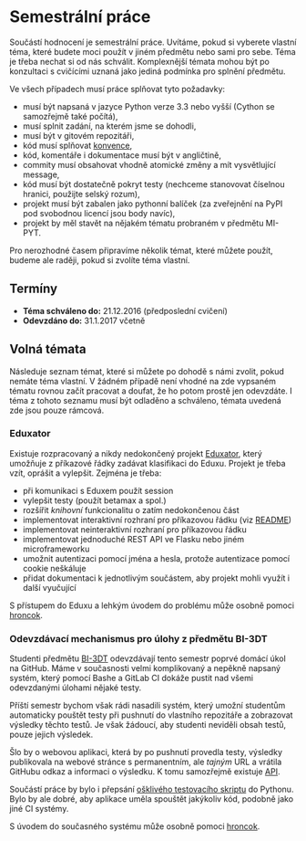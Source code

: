 Semestrální práce
=================

Součástí hodnocení je semestrální práce. Uvítáme, pokud si vyberete vlastní téma, které budete moci použít v jiném předmětu nebo sami pro sebe.
Téma je třeba nechat si od nás schválit.
Komplexnější témata mohou být po konzultaci s cvičícími uznaná jako jediná podmínka pro splnění předmětu.

Ve všech případech musí práce splňovat tyto požadavky:

 * musí být napsaná v jazyce Python verze 3.3 nebo vyšší (Cython se samozřejmě také počítá),
 * musí splnit zadání, na kterém jsme se dohodli,
 * musí být v gitovém repozitáři,
 * kód musí splňovat [konvence](https://www.python.org/dev/peps/pep-0008/),
 * kód, komentáře i dokumentace musí být v angličtině,
 * commity musí obsahovat vhodně atomické změny a mít vysvětlující message,
 * kód musí být dostatečně pokryt testy (nechceme stanovovat číselnou hranici, použijte selský rozum),
 * projekt musí být zabalen jako pythonní balíček (za zveřejnění na PyPI pod svobodnou licencí jsou body navíc),
 * projekt by měl stavět na nějakém tématu probraném v předmětu MI-PYT.

Pro nerozhodné časem připravíme několik témat, které můžete použít, budeme ale raději, pokud si zvolíte téma vlastní.

Termíny
-------

 * **Téma schváleno do:** 21.12.2016 (předposlední cvičení)
 * **Odevzdáno do:** 31.1.2017 včetně

Volná témata
------------

Následuje seznam témat, které si můžete po dohodě s námi zvolit, pokud nemáte téma vlastní.
V žádném případě není vhodné na zde vypsaném tématu rovnou začít pracovat a doufat, že ho potom prostě jen odevzdáte.
I téma z tohoto seznamu musí být odladěno a schváleno, témata uvedená zde jsou pouze rámcová.

### Eduxator

Existuje rozpracovaný a nikdy nedokončený projekt [Eduxator], který umožňuje
z příkazové řádky zadávat klasifikaci do Eduxu.
Projekt je třeba vzít, oprášit a vylepšit. Zejména je třeba:

 * při komunikaci s Eduxem použít session
 * vylepšit testy (použít betamax a spol.)
 * rozšířit *knihovní* funkcionalitu o zatím nedokončenou část
 * implementovat interaktivní rozhraní pro příkazovou řádku (viz [README](https://github.com/hroncok/eduxator#the-idea))
 * implementovat neinteraktivní rozhraní pro příkazovou řádku
 * implementovat jednoduché REST API ve Flasku nebo jiném microframeworku
 * umožnit autentizaci pomocí jména a hesla, protože autentizace pomocí cookie neškáluje
 * přidat dokumentaci k jednotlivým součástem, aby projekt mohli využít i další vyučující

S přístupem do Eduxu a lehkým úvodem do problému může osobně pomoci
[hroncok](http://github.com/hroncok).

[Eduxator]: https://github.com/hroncok/eduxator

### Odevzdávací mechanismus pro úlohy z předmětu BI-3DT

Studenti předmětu [BI-3DT](https://edux.fit.cvut.cz/courses/BI-3DT/) odevzdávají
tento semestr poprvé domácí úkol na GitHub. Máme v současnosti velmi
komplikovaný a nepěkně napsaný systém, který pomocí Bashe a GitLab CI dokáže
pustit nad všemi odevzdanými úlohami nějaké testy.

Příští semestr bychom však rádi nasadili systém, který umožní studentům
automaticky pouštět testy při pushnutí do vlastního repozitáře
a zobrazovat výsledky těchto testů. Je však žádoucí, aby studenti
neviděli obsah testů, pouze jejich výsledek.

Šlo by o webovou aplikaci, která by po pushnutí provedla testy, výsledky
publikovala na webové stránce s permanentním, ale *tajným* URL a vrátila
GitHubu odkaz a informaci o výsledku. K tomu samozřejmě existuje
[API](https://developer.github.com/v3/repos/statuses/).

Součástí práce by bylo i přepsání [ošklivého testovacího skriptu](https://github.com/3DprintFIT/hedgehog-task/blob/master/runtests.sh)
do Pythonu. Bylo by ale dobré, aby aplikace uměla spouštět jakýkoliv kód,
podobně jako jiné CI systémy.

S úvodem do současného systému může osobně pomoci
[hroncok](http://github.com/hroncok).
